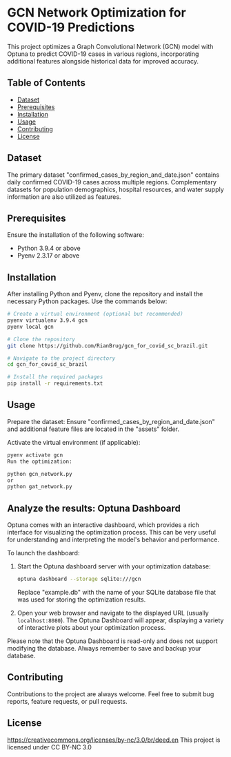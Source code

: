 # GCN Network Optimization for COVID-19 Predictions

This project optimizes a Graph Convolutional Network (GCN) model with Optuna to predict COVID-19 cases in various regions, incorporating additional features alongside historical data for improved accuracy.

## Table of Contents

- [Dataset](#dataset)
- [Prerequisites](#prerequisites)
- [Installation](#installation)
- [Usage](#usage)
- [Contributing](#contributing)
- [License](#license)

## Dataset

The primary dataset "confirmed_cases_by_region_and_date.json" contains daily confirmed COVID-19 cases across multiple regions. Complementary datasets for population demographics, hospital resources, and water supply information are also utilized as features.

## Prerequisites

Ensure the installation of the following software:

- Python 3.9.4 or above
- Pyenv 2.3.17 or above

## Installation

After installing Python and Pyenv, clone the repository and install the necessary Python packages. Use the commands below:

```bash
# Create a virtual environment (optional but recommended)
pyenv virtualenv 3.9.4 gcn
pyenv local gcn

# Clone the repository
git clone https://github.com/RianBrug/gcn_for_covid_sc_brazil.git

# Navigate to the project directory
cd gcn_for_covid_sc_brazil

# Install the required packages
pip install -r requirements.txt
```

## Usage
Prepare the dataset: Ensure "confirmed_cases_by_region_and_date.json" and additional feature files are located in the "assets" folder.

Activate the virtual environment (if applicable):

```bash
pyenv activate gcn
Run the optimization:

python gcn_network.py
or
python gat_network.py
```
## Analyze the results: Optuna Dashboard
Optuna comes with an interactive dashboard, which provides a rich interface for visualizing the optimization process. This can be very useful for understanding and interpreting the model's behavior and performance.

To launch the dashboard:

1. Start the Optuna dashboard server with your optimization database:

    ```bash
    optuna dashboard --storage sqlite:///gcn
    ```

    Replace "example.db" with the name of your SQLite database file that was used for storing the optimization results.

2. Open your web browser and navigate to the displayed URL (usually `localhost:8080`). The Optuna Dashboard will appear, displaying a variety of interactive plots about your optimization process. 

Please note that the Optuna Dashboard is read-only and does not support modifying the database. Always remember to save and backup your database.

## Contributing
Contributions to the project are always welcome. Feel free to submit bug reports, feature requests, or pull requests.

## License
https://creativecommons.org/licenses/by-nc/3.0/br/deed.en
This project is licensed under CC BY-NC 3.0
